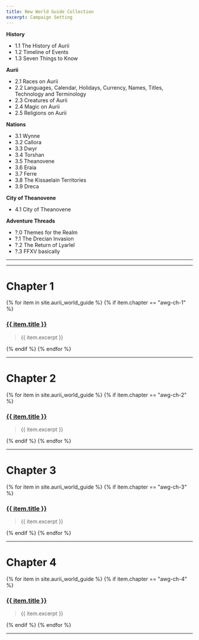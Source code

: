 ```yaml
---
title: New World Guide Collection
excerpt: Campaign Setting 
---
```


**History**
* 1.1 The History of Aurii
* 1.2 Timeline of Events
* 1.3 Seven Things to Know

**Aurii**
* 2.1 Races on Aurii
* 2.2 Languages, Calendar, Holidays, Currency, Names, Titles, Technology and Terminology
* 2.3 Creatures of Aurii
* 2.4 Magic on Aurii
* 2.5 Religions on Aurii

**Nations**
* 3.1 Wynne
* 3.2 Callora
* 3.3 Dwyr
* 3.4 Torshan
* 3.5 Theanovene
* 3.6 Eraia
* 3.7 Ferre
* 3.8 The Kissaelain Territories
* 3.9 Dreca

**City of Theanovene**
* 4.1 City of Theanovene

**Adventure Threads**
* ?.0 Themes for the Realm
* ?.1 The Drecian Invasion
* ?.2 The Return of Lyarlel
* ?.3 FFXV basically

---

--- 

# Chapter 1
{% for item in site.aurii_world_guide %}
{% if item.chapter == "awg-ch-1" %}

### [{{ item.title }}]({{site.baseurl}}{{item.url}})
> {{ item.excerpt }}

{% endif %}
{% endfor %}

---

# Chapter 2
{% for item in site.aurii_world_guide %}
{% if item.chapter == "awg-ch-2" %}

### [{{ item.title }}]({{site.baseurl}}{{item.url}})
> {{ item.excerpt }}

{% endif %}
{% endfor %}

---

# Chapter 3
{% for item in site.aurii_world_guide %}
{% if item.chapter == "awg-ch-3" %}

### [{{ item.title }}]({{site.baseurl}}{{item.url}})
> {{ item.excerpt }}

{% endif %}
{% endfor %}

---

# Chapter 4
{% for item in site.aurii_world_guide %}
{% if item.chapter == "awg-ch-4" %}

### [{{ item.title }}]({{site.baseurl}}{{item.url}})
> {{ item.excerpt }}

{% endif %}
{% endfor %}

---